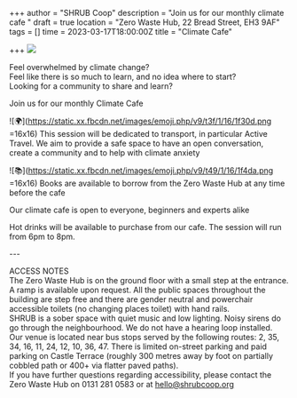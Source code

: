 +++
author = "SHRUB Coop"
description = "Join us for our monthly climate cafe "
draft = true
location = "Zero Waste Hub, 22 Bread Street, EH3 9AF"
tags = []
time = 2023-03-17T18:00:00Z
title = "Climate Cafe"

+++
![](https://res.cloudinary.com/shrub-co-op/image/upload/v1673354258/shrubcoop.org/media/323129599_829375488132525_1978202186943428052_n_szrppx.jpg)

Feel overwhelmed by climate change?  
Feel like there is so much to learn, and no idea where to start?  
Looking for a community to share and learn?

Join us for our monthly Climate Cafe

![🌍](https://static.xx.fbcdn.net/images/emoji.php/v9/t3f/1/16/1f30d.png =16x16) This session will be dedicated to transport, in particular Active Travel. We aim to provide a safe space to have an open conversation, create a community and to help with climate anxiety

![📚](https://static.xx.fbcdn.net/images/emoji.php/v9/t49/1/16/1f4da.png =16x16) Books are available to borrow from the Zero Waste Hub at any time before the cafe

Our climate cafe is open to everyone, beginners and experts alike

  
Hot drinks will be available to purchase from our cafe. The session will run from 6pm to 8pm. 

\---

ACCESS NOTES  
The Zero Waste Hub is on the ground floor with a small step at the entrance. A ramp is available upon request. All the public spaces throughout the building are step free and there are gender neutral and powerchair accessible toilets (no changing places toilet) with hand rails.  
SHRUB is a sober space with quiet music and low lighting. Noisy sirens do go through the neighbourhood. We do not have a hearing loop installed.  
Our venue is located near bus stops served by the following routes: 2, 35, 34, 16, 11, 24, 12, 10, 36, 47. There is limited on-street parking and paid parking on Castle Terrace (roughly 300 metres away by foot on partially cobbled path or 400+ via flatter paved paths).  
If you have further questions regarding accessibility, please contact the Zero Waste Hub on 0131 281 0583 or at hello@shrubcoop.org